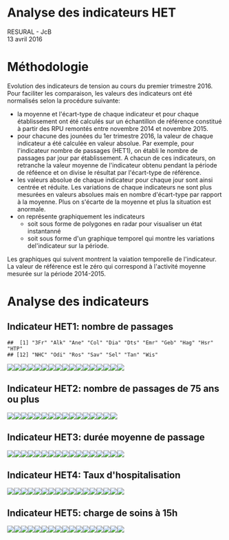 # Analyse des indicateurs HET
RESURAL - JcB  
13 avril 2016  




Méthodologie
============

Evolution des indicateurs de tension au cours du premier trimestre 2016. Pour faciliter les comparaison, les valeurs des indicateurs ont été normalisés selon la procédure suivante:

- la moyenne et l'écart-type de chaque indicateur et pour chaque établissement ont été calculés sur un échantillon de référence constitué à partir des RPU remontés entre novembre 2014 et novembre 2015.
- pour chacune des jounées du 1er trimestre 2016, la valeur de chaque indicateur a été calculée en valeur absolue. Par exemple, pour l'indicateur nombre de passages (HET1), on établi le nombre de passages par jour par établissement. A chacun de ces indicateurs, on retranche la valeur moyenne de l'indicateur obtenu pendant la période de réféence et on divise le résultat par l'écart-type de référence.
- les valeurs absolue de chaque indicateur pour chaque jour sont ainsi centrée et réduite. Les variations de chaque indicateurs ne sont plus mesurées en valeurs absolues mais en nombre d'écart-type par rapport à la moyenne. Plus on s'écarte de la moyenne et plus la situation est anormale.
- on représente graphiquement les indicateurs
  - soit sous forme de polygones en radar pour visualiser un état instantanné
  - soit sous forme d'un graphique temporel qui montre les variations del'indicateur sur la période.
  
Les graphiques qui suivent montrent la vaiation temporelle de l'indicateur. La valeur de référence est le zéro qui correspond à l'activité moyenne mesurée sur la période 2014-2015.










Analyse des indicateurs
=======================

Indicateur HET1: nombre de passages
------------------------------------


```
##  [1] "3Fr" "Alk" "Ane" "Col" "Dia" "Dts" "Emr" "Geb" "Hag" "Hsr" "HTP"
## [12] "NHC" "Odi" "Ros" "Sav" "Sel" "Tan" "Wis"
```

![](matrice_centre_files/figure-html/unnamed-chunk-5-1.png)<!-- -->![](matrice_centre_files/figure-html/unnamed-chunk-5-2.png)<!-- -->![](matrice_centre_files/figure-html/unnamed-chunk-5-3.png)<!-- -->![](matrice_centre_files/figure-html/unnamed-chunk-5-4.png)<!-- -->![](matrice_centre_files/figure-html/unnamed-chunk-5-5.png)<!-- -->![](matrice_centre_files/figure-html/unnamed-chunk-5-6.png)<!-- -->![](matrice_centre_files/figure-html/unnamed-chunk-5-7.png)<!-- -->![](matrice_centre_files/figure-html/unnamed-chunk-5-8.png)<!-- -->![](matrice_centre_files/figure-html/unnamed-chunk-5-9.png)<!-- -->![](matrice_centre_files/figure-html/unnamed-chunk-5-10.png)<!-- -->![](matrice_centre_files/figure-html/unnamed-chunk-5-11.png)<!-- -->![](matrice_centre_files/figure-html/unnamed-chunk-5-12.png)<!-- -->![](matrice_centre_files/figure-html/unnamed-chunk-5-13.png)<!-- -->![](matrice_centre_files/figure-html/unnamed-chunk-5-14.png)<!-- -->![](matrice_centre_files/figure-html/unnamed-chunk-5-15.png)<!-- -->![](matrice_centre_files/figure-html/unnamed-chunk-5-16.png)<!-- -->![](matrice_centre_files/figure-html/unnamed-chunk-5-17.png)<!-- -->

Indicateur HET2: nombre de passages de 75 ans ou plus
-----------------------------------------------------

![](matrice_centre_files/figure-html/unnamed-chunk-6-1.png)<!-- -->![](matrice_centre_files/figure-html/unnamed-chunk-6-2.png)<!-- -->![](matrice_centre_files/figure-html/unnamed-chunk-6-3.png)<!-- -->![](matrice_centre_files/figure-html/unnamed-chunk-6-4.png)<!-- -->![](matrice_centre_files/figure-html/unnamed-chunk-6-5.png)<!-- -->![](matrice_centre_files/figure-html/unnamed-chunk-6-6.png)<!-- -->![](matrice_centre_files/figure-html/unnamed-chunk-6-7.png)<!-- -->![](matrice_centre_files/figure-html/unnamed-chunk-6-8.png)<!-- -->![](matrice_centre_files/figure-html/unnamed-chunk-6-9.png)<!-- -->![](matrice_centre_files/figure-html/unnamed-chunk-6-10.png)<!-- -->![](matrice_centre_files/figure-html/unnamed-chunk-6-11.png)<!-- -->![](matrice_centre_files/figure-html/unnamed-chunk-6-12.png)<!-- -->![](matrice_centre_files/figure-html/unnamed-chunk-6-13.png)<!-- -->![](matrice_centre_files/figure-html/unnamed-chunk-6-14.png)<!-- -->![](matrice_centre_files/figure-html/unnamed-chunk-6-15.png)<!-- -->![](matrice_centre_files/figure-html/unnamed-chunk-6-16.png)<!-- -->

Indicateur HET3: durée moyenne de passage
-----------------------------------------

![](matrice_centre_files/figure-html/unnamed-chunk-7-1.png)<!-- -->![](matrice_centre_files/figure-html/unnamed-chunk-7-2.png)<!-- -->![](matrice_centre_files/figure-html/unnamed-chunk-7-3.png)<!-- -->![](matrice_centre_files/figure-html/unnamed-chunk-7-4.png)<!-- -->![](matrice_centre_files/figure-html/unnamed-chunk-7-5.png)<!-- -->![](matrice_centre_files/figure-html/unnamed-chunk-7-6.png)<!-- -->![](matrice_centre_files/figure-html/unnamed-chunk-7-7.png)<!-- -->![](matrice_centre_files/figure-html/unnamed-chunk-7-8.png)<!-- -->![](matrice_centre_files/figure-html/unnamed-chunk-7-9.png)<!-- -->![](matrice_centre_files/figure-html/unnamed-chunk-7-10.png)<!-- -->![](matrice_centre_files/figure-html/unnamed-chunk-7-11.png)<!-- -->![](matrice_centre_files/figure-html/unnamed-chunk-7-12.png)<!-- -->![](matrice_centre_files/figure-html/unnamed-chunk-7-13.png)<!-- -->![](matrice_centre_files/figure-html/unnamed-chunk-7-14.png)<!-- -->![](matrice_centre_files/figure-html/unnamed-chunk-7-15.png)<!-- -->![](matrice_centre_files/figure-html/unnamed-chunk-7-16.png)<!-- -->![](matrice_centre_files/figure-html/unnamed-chunk-7-17.png)<!-- -->

Indicateur HET4: Taux d'hospitalisation
--------------------------------------

![](matrice_centre_files/figure-html/unnamed-chunk-8-1.png)<!-- -->![](matrice_centre_files/figure-html/unnamed-chunk-8-2.png)<!-- -->![](matrice_centre_files/figure-html/unnamed-chunk-8-3.png)<!-- -->![](matrice_centre_files/figure-html/unnamed-chunk-8-4.png)<!-- -->![](matrice_centre_files/figure-html/unnamed-chunk-8-5.png)<!-- -->![](matrice_centre_files/figure-html/unnamed-chunk-8-6.png)<!-- -->![](matrice_centre_files/figure-html/unnamed-chunk-8-7.png)<!-- -->![](matrice_centre_files/figure-html/unnamed-chunk-8-8.png)<!-- -->![](matrice_centre_files/figure-html/unnamed-chunk-8-9.png)<!-- -->![](matrice_centre_files/figure-html/unnamed-chunk-8-10.png)<!-- -->![](matrice_centre_files/figure-html/unnamed-chunk-8-11.png)<!-- -->![](matrice_centre_files/figure-html/unnamed-chunk-8-12.png)<!-- -->![](matrice_centre_files/figure-html/unnamed-chunk-8-13.png)<!-- -->![](matrice_centre_files/figure-html/unnamed-chunk-8-14.png)<!-- -->![](matrice_centre_files/figure-html/unnamed-chunk-8-15.png)<!-- -->![](matrice_centre_files/figure-html/unnamed-chunk-8-16.png)<!-- -->![](matrice_centre_files/figure-html/unnamed-chunk-8-17.png)<!-- -->

Indicateur HET5: charge de soins à 15h
--------------------------------------

![](matrice_centre_files/figure-html/unnamed-chunk-9-1.png)<!-- -->![](matrice_centre_files/figure-html/unnamed-chunk-9-2.png)<!-- -->![](matrice_centre_files/figure-html/unnamed-chunk-9-3.png)<!-- -->![](matrice_centre_files/figure-html/unnamed-chunk-9-4.png)<!-- -->![](matrice_centre_files/figure-html/unnamed-chunk-9-5.png)<!-- -->![](matrice_centre_files/figure-html/unnamed-chunk-9-6.png)<!-- -->![](matrice_centre_files/figure-html/unnamed-chunk-9-7.png)<!-- -->![](matrice_centre_files/figure-html/unnamed-chunk-9-8.png)<!-- -->![](matrice_centre_files/figure-html/unnamed-chunk-9-9.png)<!-- -->![](matrice_centre_files/figure-html/unnamed-chunk-9-10.png)<!-- -->![](matrice_centre_files/figure-html/unnamed-chunk-9-11.png)<!-- -->![](matrice_centre_files/figure-html/unnamed-chunk-9-12.png)<!-- -->![](matrice_centre_files/figure-html/unnamed-chunk-9-13.png)<!-- -->![](matrice_centre_files/figure-html/unnamed-chunk-9-14.png)<!-- -->![](matrice_centre_files/figure-html/unnamed-chunk-9-15.png)<!-- -->![](matrice_centre_files/figure-html/unnamed-chunk-9-16.png)<!-- -->![](matrice_centre_files/figure-html/unnamed-chunk-9-17.png)<!-- -->
